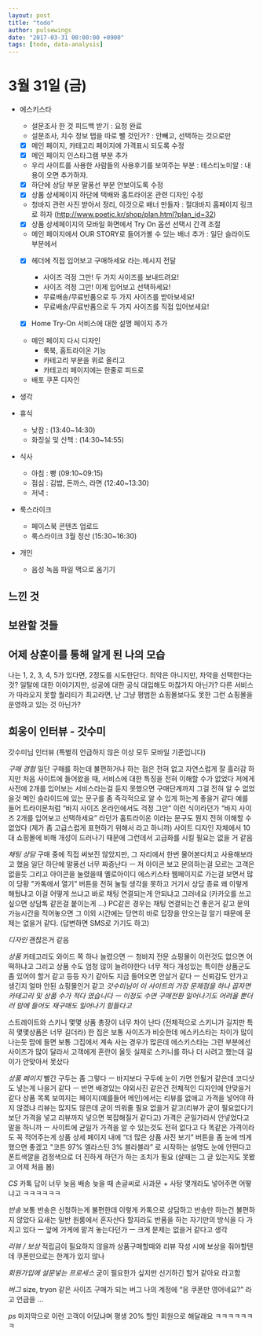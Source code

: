 ```yaml
---
layout: post
title: "todo"
author: pulsewings
date: "2017-03-31 00:00:00 +0900"
tags: [todo, data-analysis]
---
```



# 3월 31일 (금)

- 에스키스타
  - 설문조사 한 것 피드백 받기 : 요청 완료
  - 설문조사, 치수 정보 탭을 따로 뺄 것인가? : 안빼고, 선택하는 것으로만
  - [x] 메인 페이지, 카테고리 페이지에 가격표시 되도록 수정
  - [x] 메인 페이지 인스타그램 부분 추가
  - 우리 사이트를 사용한 사람들의 사용후기를 보여주는 부분 : 테스티노미알 : 내용이 오면 추가하자.
  - [x] 하단에 상담 부분 말풍선 부분 안보이도록 수정
  - [x] 상품 상세페이지 하단에 택배와 홈트라이온 관련 디자인 수정
  - 청바지 관련 사진 받아서 정리, 이것으로 배너 만들자 : 절대바지 홈페이지 링크로 하자 (http://www.poetic.kr/shop/plan.html?plan_id=32)
  - [x] 상품 상세페이지의 모바일 화면에서 Try On 옵션 선택시 간격 조절
  - 메인 페이지에서 OUR STORY로 들어가볼 수 있는 배너 추가 : 일단 슬라이도 부분에서
  - [x] 헤더에 직접 입어보고 구매하세요 라는.메시지 전달
     - 사이즈 걱정 그만! 두 가지 사이즈를 보내드려요!
     - 사이즈 걱정 그만! 이제 입어보고 선택하세요!
     - 무료배송/무료반품으로 두 가지 사이즈를 받아보세요!
     - 무료배송/무료반품으로 두 가지 사이즈를 직접 입어보세요!

  - [x] Home Try-On 서비스에 대한 설명 페이지 추가
  - 메인 페이지 다시 디자인
    - 룩북, 홈트라이온 기능
    - 카테고리 부분을 위로 올리고
    - 카테고리 페이지에는 한줄로 피드로
  - 배포 쿠폰 디자인

- 생각

- 휴식
  - 낮잠 : (13:40~14:30)
  - 화징실 및 산책 : (14:30~14:55)

- 식사
  - 아침 : 빵 (09:10~09:15)
  - 점심 : 김밥, 돈까스, 라면 (12:40~13:30)
  - 저녁 :

- 룩스라이크
  - 페이스북 콘텐츠 업로드
  - 룩스라이크 3월 정산 (15:30~16:30)

- 개인
  - 음성 녹음 파일 맥으로 옴기기

## 느낀 것

## 보완할 것들

## 어제 상훈이를 통해 알게 된 나의 모습
나는 1, 2, 3, 4, 5가 있다면, 2정도를 시도한단다. 최악은 아니지만, 차악을 선택한다는 것? 일탈에 대한 이야기지만, 성공에 대한 공식 대입해도 마찮가지 아닌가?
다른 서비스가 따라오지 못할 퀄리티가 최고라면, 난 그냥 평범한 쇼핑몰보다도 못한 그런 쇼핑몰을 운영하고 있는 것 아닌가?





## 희웅이 인터뷰 - 갓수미
갓수미님 인터뷰
(특별히 언급하지 않은 이상 모두 모바일 기준입니다)

*구매 경험*
일단 구매를 하는데 불편하거나 하는 점은 전혀 없고 자연스럽게 잘 흘러감
하지만 처음 사이트에 들어왔을 때, 서비스에 대한 특징을 전혀 이해할 수가 없었다
저에게 사전에 2개를 입어보는 서비스라는걸 듣지 못했으면 구매단계까지 그걸 전혀 알 수 없었을것
메인 슬라이드에 있는 문구를 좀 즉각적으로 알 수 있게 하는게 좋을거 같다
예를 들어 트라이문처럼 “바지 사이즈 온라인에서도 걱정 그만” 이런 식이라던가 “바지 사이즈 2개를 입어보고 선택하세요” 라던가
홈트라이온 이라는 문구도 뭔지 전혀 이해할 수 없었다
(제가 좀 고급스럽게 표현하기 위해서 라고 하니까) 사이트 디자인 자체에서 10대 쇼핑몰에 비해 개성이 드러나기 때문에 그런데서 고급화를 시킬 필요는 없을 거 같음

*채팅 상담*
구매 중에 직접 써보진 않았지만, 그 자리에서 한번 물어본다치고 사용해보라고 했음
일단 하단에 말풍선 너무 짜증난다 ㅡ 저 아이콘 보고 문의하는걸 모르는 고객은 없을듯
그리고 아이콘을 눌렸을때 옐로아이디 에스키스타 웹페이지로 가는걸 보면서 많이 당황
"카톡에서 열기” 버튼을 전혀 눌릴 생각을 못하고 거기서 상담 종료
왜 이렇게 해뒀냐고 이걸 어떻게 쓰냐고 바로 채팅 연결되는게 안되냐고 그러네요 (카카오를 쓰고 싶으면 상담톡 같은걸 붙이는게 …)
PC같은 경우는 채팅 연결되는건 좋은거 같고 문의 가능시간을 적어놓으면 그 이외 시간에는 당연히 바로 답장을 안오는걸 알기 때문에 문제는 없을거 같다. (답변하면 SMS로 가기도 하고)

*디자인*
괜찮은거 같음

*상품*
카테고리도 와이드 쪽 하나 늘렸으면 ㅡ 청바지 전문 쇼핑몰이 이런것도 없으면 어떡하냐고
그리고 상품 수도 엄청 많이 늘려야한다 너무 적다
개성있는 특이한 상품군도 좀 있어야 할거 같고 등등
자기 같아도 지금 들어오면 안살거 같다 ㅡ 신뢰감도 안가고 생긴지 얼마 안된 쇼핑몰인거 같고
*갓수미님이 이 사이트의 가장 문제점을 하나 꼽자면 카테고리 및 상품 수가 적다 였습니다 ㅡ 이정도 수면 구매전환 일어나기도 어려울 뿐더러 맘에 들어도 재구매도 일어나기 힘들다고*

스트레이트와 스키니 몇몇 상품 총장이 너무 차이 난다 (전체적으로 스키니가 길지만 특히 몇몇상품은 너무 길더라)
한 집은 보통 사이즈가 비슷한데 에스키스타는 차이가 많이 나는듯
맘에 들면 보통 그집에서 계속 사는 경우가 많은데 에스키스타는 그런 부분에선 사이즈가 많이 달라서 고객에게 혼란이 올듯
실제로 스키니를 하나 더 사려고 했는데 길이가 안맞아서 못샀다

*상품 페이지*
빨간 구두는 좀 그렇다 ㅡ 바지보다 구두에 눈이 가면 안될거 같은데
코디샷도 넣는게 나을거 같다 ㅡ 반면 배경있는 야외사진 같은건 전체적인 디자인에 안맞을거 같다
상품 목록 보여지는 페이지(예를들어 메인)에서는 리뷰를 없애고 가격을 넣어야 하지 않겠냐
리뷰는 많지도 않은데 굳이 띄워줄 필요 없을거 같고(리뷰가 굳이 필요없다기보단 가격을 넣고 리뷰까지 넣으면 복잡해질거 같다고)
가격은 균일가라서 안넣었다고 말을 하니까 ㅡ 사이트에 균일가 가격을 알 수 있는것도 전혀 없다고 다 똑같은 가격이라도 꼭 적어주는게
상품 상세 페이지 내에 “더 많은 상품 사진 보기” 버튼을 좀 눈에 띄게 했으면 좋겠고
"코튼 97% 엘라스틴 3% 블라블라” 로 시작하는 설명도 눈에 안띈다고 폰트색깔을 검정색으로 더 진하게 하던가 하는 조치가 필요 (살때는 그 글 있는지도 못봤고 어제 처음 봄)

*CS*
카톡 답이 너무 늦음
배송 늦을 때 손글씨로 사과문 + 사탕 몇개라도 넣어주면 어떻냐고 ㅋㅋㅋㅋㅋㅋ

*반송*
보통 반송은 신청하는게 불편한데 이렇게 카톡으로 상담하고 반송만 하는건 불편하지 않았다
요새는 일반 원룸에서 혼자산다 할지라도 반품을 하는 자기만의 방식을 다 가지고 있다 ㅡ 앞에 가게에 맡겨 놓는다던가 ㅡ 크게 문제는 없을거 같다고 생각

*리뷰 / 보상*
적립금이 필요하지 않을까
상품구매할때와 리뷰 작성 시에 보상을 줘야할텐데 쿠폰만으로는 한계가 있지 않나

*회원가입에 설문넣는 프로세스*
굳이 필요한가 싶지만 신기하긴 할거 같아요 라고함


*버그*
size, tryon 같은 사이즈 구매가 되는 버그
나의 계정에 “응 쿠폰만 영어네요?” 라고 언급을 ...

*ps*
마지막으로 이런 고객이 어딨냐며 평생 20% 할인 회원으로 해달래요 ㅋㅋㅋㅋㅋㅋㅋ
